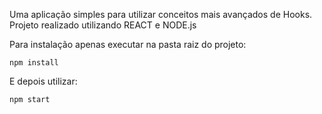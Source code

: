 Uma aplicação simples para utilizar conceitos mais avançados de Hooks. Projeto realizado utilizando REACT e NODE.js

Para instalação apenas executar na pasta raiz do projeto:
```
npm install
```
E depois utilizar:
```
npm start
```

